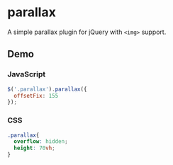 # parallax
A simple parallax plugin for jQuery with `<img>` support.

## Demo

### JavaScript
```javascript
$('.parallax').parallax({
  offsetFix: 155
});
```
### CSS
```css
.parallax{
  overflow: hidden;
  height: 70vh;
}
```
